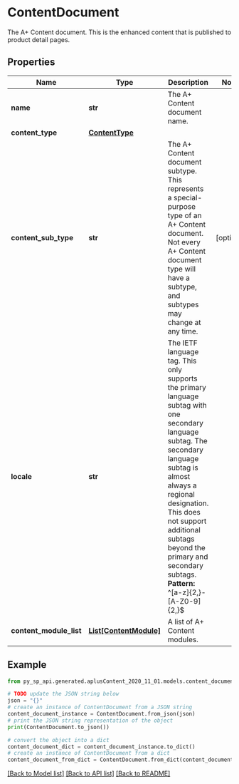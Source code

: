 # ContentDocument

The A+ Content document. This is the enhanced content that is published to product detail pages.

## Properties

Name | Type | Description | Notes
------------ | ------------- | ------------- | -------------
**name** | **str** | The A+ Content document name. | 
**content_type** | [**ContentType**](ContentType.md) |  | 
**content_sub_type** | **str** | The A+ Content document subtype. This represents a special-purpose type of an A+ Content document. Not every A+ Content document type will have a subtype, and subtypes may change at any time. | [optional] 
**locale** | **str** | The IETF language tag. This only supports the primary language subtag with one secondary language subtag. The secondary language subtag is almost always a regional designation. This does not support additional subtags beyond the primary and secondary subtags. **Pattern:** ^[a-z]{2,}-[A-Z0-9]{2,}$ | 
**content_module_list** | [**List[ContentModule]**](ContentModule.md) | A list of A+ Content modules. | 

## Example

```python
from py_sp_api.generated.aplusContent_2020_11_01.models.content_document import ContentDocument

# TODO update the JSON string below
json = "{}"
# create an instance of ContentDocument from a JSON string
content_document_instance = ContentDocument.from_json(json)
# print the JSON string representation of the object
print(ContentDocument.to_json())

# convert the object into a dict
content_document_dict = content_document_instance.to_dict()
# create an instance of ContentDocument from a dict
content_document_from_dict = ContentDocument.from_dict(content_document_dict)
```
[[Back to Model list]](../README.md#documentation-for-models) [[Back to API list]](../README.md#documentation-for-api-endpoints) [[Back to README]](../README.md)



